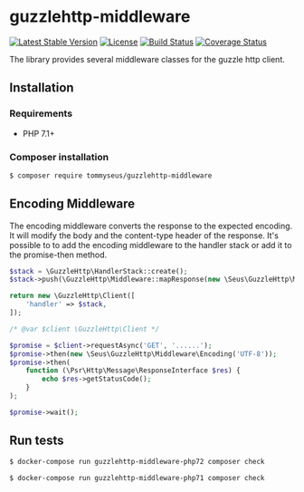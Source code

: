 # guzzlehttp-middleware

[![Latest Stable Version](https://poser.pugx.org/tommyseus/guzzlehttp-middleware/v/stable)](https://packagist.org/packages/tommyseus/guzzlehttp-middleware)
[![License](https://poser.pugx.org/tommyseus/guzzlehttp-middleware/license)](https://packagist.org/packages/tommyseus/guzzlehttp-middleware)
[![Build Status](https://travis-ci.org/tommyseus/guzzlehttp-middleware.svg?branch=master)](https://travis-ci.org/tommyseus/guzzlehttp-middleware)
[![Coverage Status](https://coveralls.io/repos/github/tommyseus/guzzlehttp-middleware/badge.svg?branch=master)](https://coveralls.io/github/tommyseus/guzzlehttp-middleware?branch=master)

The library provides several middleware classes for the guzzle http client.

## Installation

### Requirements

- PHP 7.1+

### Composer installation

```bash
$ composer require tommyseus/guzzlehttp-middleware
```

## Encoding Middleware

The encoding middleware converts the response to the expected encoding. It will modify the body and the content-type header of the response.
It's possible to to add the encoding middleware to the handler stack or add it to the promise-then method.

```php
$stack = \GuzzleHttp\HandlerStack::create();
$stack->push(\GuzzleHttp\Middleware::mapResponse(new \Seus\GuzzleHttp\Middleware\Encoding('UTF-8')));

return new \GuzzleHttp\Client([
    'handler' => $stack,
]);
```

```php
/* @var $client \GuzzleHttp\Client */

$promise = $client->requestAsync('GET', '......');
$promise->then(new \Seus\GuzzleHttp\Middleware\Encoding('UTF-8'));
$promise->then(
    function (\Psr\Http\Message\ResponseInterface $res) {
        echo $res->getStatusCode();
    }
);

$promise->wait();
```

## Run tests

```bash
$ docker-compose run guzzlehttp-middleware-php72 composer check

$ docker-compose run guzzlehttp-middleware-php71 composer check
```
